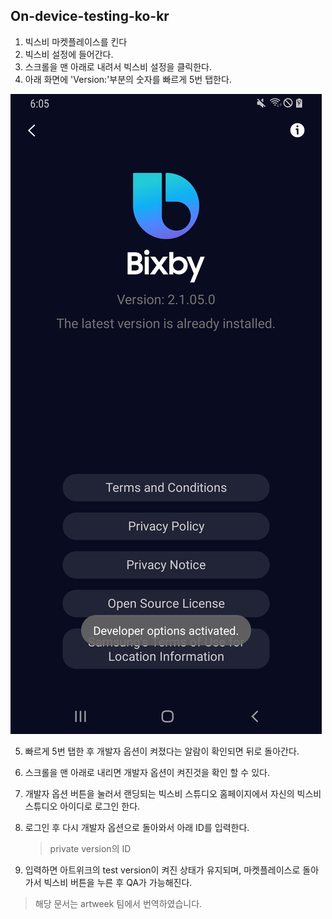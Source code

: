 ## On-device-testing-ko-kr



1. 빅스비 마켓플레이스를 킨다
2. 빅스비 설정에 들어간다.
3. 스크롤을 맨 아래로 내려서 빅스비 설정을 클릭한다.
4. 아래 화면에 'Version:'부분의 숫자를 빠르게 5번 탭한다.

![odtkokr](images/odtkokr.jpg)



5. 빠르게 5번 탭한 후 개발자 옵션이 켜졌다는 알람이 확인되면 뒤로 돌아간다.

6. 스크롤을 맨 아래로 내리면 개발자 옵션이 켜진것을 확인 할 수 있다.

7. 개발자 옵션 버튼을 눌러서 랜딩되는 빅스비 스튜디오 홈페이지에서 자신의 빅스비 스튜디오 아이디로 로그인 한다.

8. 로그인 후 다시 개발자 옵션으로 돌아와서 아래 ID를 입력한다.

   > private version의 ID

9. 입력하면 아트위크의 test version이 켜진 상태가 유지되며, 마켓플레이스로 돌아가서 빅스비 버튼을 누른 후 QA가 가능해진다. 








> 해당 문서는 artweek 팀에서 번역하였습니다.
